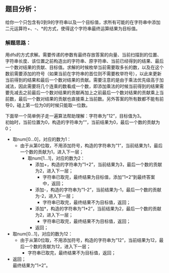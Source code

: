 ## 题目分析：
给你一个只包含有0到9的字符串以及一个目标值，求所有可能的在字符串中添加二元运算符+、-、\*的方式，使得这个字符串最终运算结果为目标值。

### 解题思路：
用dfs的方式求解。需要传递的参数有最终存放答案的向量、当前扫描到的位置、字符串长度、该位置之前构造出的字符串、原字符串、当前已经得到的结果、最后一个数对结果的贡献、目标值。求解的时候枚举当前需要取多长的数，以及在这个数前需要添加的符号（如果当前在字符串的首位则不需要枚举符号），以此来更新当前得到的结果和最后一个数对结果的贡献。需要注意的是由于乘法优先级高于加减法，因此需要将几个连乘的数看成一个数，即添加乘法的时候当前得到的结果需要先减去之前最后一个数对结果的贡献再加上之前最后一个数对结果的贡献乘上当前数，最后一个数对结果的贡献也直接乘上当前数。另外答案的所有数都不能有前导0，碰上第一位为0的时候只能取一位数。

下面举一个简单例子走一遍算法帮助理解：字符串为”12”，目标值为3。</br>
初始时，当前位置为0，构造的字符串为””，当前结果为0，最后一个数的贡献为0；</br>
- 取num[0…0]，对应的数为1：</br>
	- 由于从第0位取，不用添加符号，构造的字符串为”1”，当前结果为1，最后一个数的贡献为1，进入下一层；</br>
		- 取num[1…1]，对应的数为2：</br>
			- 添加+，构造的字符串为”1+2”，当前结果为3，最后一个数的贡献为2，进入下一层；</br>
				- 字符串已取完，最终结果为目标值，添加”1+2”到最终答案中，返回；</br>
			- 添加-，构造的字符串为”1-2”，当前结果为-1，最后一个数的贡献为-2，进入下一层；</br>
				- 字符串已取完，最终结果不为目标值，返回；</br>
			- 添加*，构造的字符串为”1\*2”，当前结果为2，最后一个数的贡献为2，进入下一层；</br>
				- 字符串已取完，最终结果不为目标值，返回；</br>
			- 返回；</br>
- 取num[0…1]，对应的数为12：</br>
	- 由于从第0位取，不用添加符号，构造的字符串为”12”，当前结果为12，最后一个数的贡献为12，进入下一层；</br>
		- 字符串已取完，最终结果不为目标值，返回；</br>
- 返回；</br>
最终结果为”1+2”。
